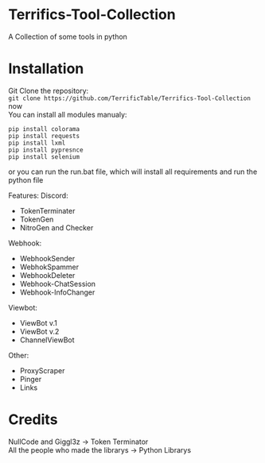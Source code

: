 # Terrifics-Tool-Collection
A Collection of some tools in python

# Installation
Git Clone the repository:    
```git clone https://github.com/TerrificTable/Terrifics-Tool-Collection```    
now   
You can install all modules manualy:    
```
pip install colorama
pip install requests
pip install lxml
pip install pypresnce
pip install selenium
```      
or you can run the run.bat file, which will install all requirements and run the python file

Features:
Discord:
  - TokenTerminater
  - TokenGen
  - NitroGen and Checker

Webhook:
  - WebhookSender
  - WebhokSpammer
  - WebhookDeleter
  - Webhook-ChatSession
  - Webhook-InfoChanger

Viewbot:
  - ViewBot v.1
  - ViewBot v.2
  - ChannelViewBot

Other:
  - ProxyScraper
  - Pinger
  - Links

# Credits
NullCode and Giggl3z -> Token Terminator   
All the people who made the librarys -> Python Librarys
